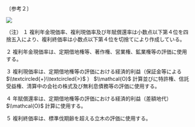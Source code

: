 〔参考２〕

![](https://www.nta.go.jp/tmp/d1055677-3c96-4524-a336-62abea534e45/images/2f17ed61ec0695f8cc7b024f47027720a005629773de94b34a9a05144481f9de.jpg)

（注） １ 複利年金現価率、複利現価率及び年賦償還率は小数点以下第４位を四捨五入により、複利終価率は小数点以下第４位を切捨てにより作成している。

２ 複利年金現価率は、定期借地権等、著作権、営業権、鉱業権等の評価に使用する。

３ 複利現価率は、定期借地権等の評価における経済的利益（保証金等による $\\textcircled{+}\\textcircled{>}$ ） $\\mathcal{O}$ 計算並びに特許権、信託受益権、清算中の会社の株式及び無利息債務等の評価に使用する。

４ 年賦償還率は、定期借地権等の評価における経済的利益（差額地代） $\\mathcal{O}$ 計算に使用する。

５ 複利終価率は、標準伐期齢を超える立木の評価に使用する。